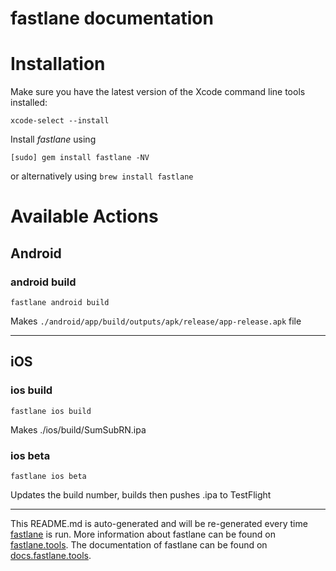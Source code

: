 fastlane documentation
================
# Installation

Make sure you have the latest version of the Xcode command line tools installed:

```
xcode-select --install
```

Install _fastlane_ using
```
[sudo] gem install fastlane -NV
```
or alternatively using `brew install fastlane`

# Available Actions
## Android
### android build
```
fastlane android build
```
Makes `./android/app/build/outputs/apk/release/app-release.apk` file

----

## iOS
### ios build
```
fastlane ios build
```
Makes ./ios/build/SumSubRN.ipa
### ios beta
```
fastlane ios beta
```
Updates the build number, builds then pushes .ipa to TestFlight

----

This README.md is auto-generated and will be re-generated every time [fastlane](https://fastlane.tools) is run.
More information about fastlane can be found on [fastlane.tools](https://fastlane.tools).
The documentation of fastlane can be found on [docs.fastlane.tools](https://docs.fastlane.tools).
